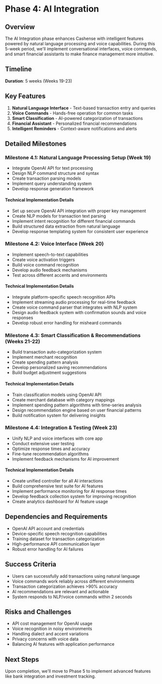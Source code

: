 # Phase 4: AI Integration

## Overview
The AI Integration phase enhances Cashense with intelligent features powered by natural language processing and voice capabilities. During this 5-week period, we'll implement conversational interfaces, voice commands, and smart financial assistants to make finance management more intuitive.

## Timeline
**Duration**: 5 weeks (Weeks 19-23)

## Key Features
1. **Natural Language Interface** - Text-based transaction entry and queries
2. **Voice Commands** - Hands-free operation for common tasks
3. **Smart Classification** - AI-powered categorization of transactions
4. **Financial Assistant** - Personalized financial recommendations
5. **Intelligent Reminders** - Context-aware notifications and alerts

## Detailed Milestones

### Milestone 4.1: Natural Language Processing Setup (Week 19)
- Integrate OpenAI API for text processing
- Design NLP command structure and syntax
- Create transaction parsing models
- Implement query understanding system
- Develop response generation framework

#### Technical Implementation Details
- Set up secure OpenAI API integration with proper key management
- Create NLP models for transaction text parsing
- Implement intent recognition for different financial commands
- Build structured data extraction from natural language
- Develop response templating system for consistent user experience

### Milestone 4.2: Voice Interface (Week 20)
- Implement speech-to-text capabilities
- Create voice activation triggers
- Build voice command recognition
- Develop audio feedback mechanisms
- Test across different accents and environments

#### Technical Implementation Details
- Integrate platform-specific speech recognition APIs
- Implement streaming audio processing for real-time feedback
- Create voice command parser that integrates with NLP system
- Design audio feedback system with confirmation sounds and voice responses
- Develop robust error handling for misheard commands

### Milestone 4.3: Smart Classification & Recommendations (Weeks 21-22)
- Build transaction auto-categorization system
- Implement merchant recognition
- Create spending pattern analysis
- Develop personalized saving recommendations
- Build budget adjustment suggestions

#### Technical Implementation Details
- Train classification models using OpenAI API
- Create merchant database with category mappings
- Implement spending pattern algorithms with time-series analysis
- Design recommendation engine based on user financial patterns
- Build notification system for delivering insights

### Milestone 4.4: Integration & Testing (Week 23)
- Unify NLP and voice interfaces with core app
- Conduct extensive user testing
- Optimize response times and accuracy
- Fine-tune recommendation algorithms
- Implement feedback mechanisms for AI improvement

#### Technical Implementation Details
- Create unified controller for all AI interactions
- Build comprehensive test suite for AI features
- Implement performance monitoring for AI response times
- Develop feedback collection system for improving recognition
- Create analytics dashboard for AI feature usage

## Dependencies and Requirements
- OpenAI API account and credentials
- Device-specific speech recognition capabilities
- Training dataset for transaction categorization
- High-performance API communication layer
- Robust error handling for AI failures

## Success Criteria
- Users can successfully add transactions using natural language
- Voice commands work reliably across different environments
- Transaction categorization achieves >90% accuracy
- AI recommendations are relevant and actionable
- System responds to NLP/voice commands within 2 seconds

## Risks and Challenges
- API cost management for OpenAI usage
- Voice recognition in noisy environments
- Handling dialect and accent variations
- Privacy concerns with voice data
- Balancing AI features with application performance

## Next Steps
Upon completion, we'll move to Phase 5 to implement advanced features like bank integration and investment tracking. 